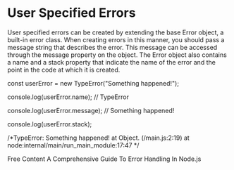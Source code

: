 # User Specified Errors

User specified errors can be created by extending the base Error object, a built-in error class. When creating errors in this manner, you should pass a message string that describes the error. This message can be accessed through the message property on the object. The Error object also contains a name and a stack property that indicate the name of the error and the point in the code at which it is created.

const userError = new TypeError("Something happened!");

console.log(userError.name); // TypeError

console.log(userError.message); // Something happened!

console.log(userError.stack);

/*TypeError: Something happened!
    at Object.<anonymous> (/main.js:2:19)
    <truncated for brevity>
    at node:internal/main/run_main_module:17:47 */

<ResourceGroupTitle>Free Content</ResourceGroupTitle>
<BadgeLink colorScheme='yellow' badgeText='Read' href='https://www.honeybadger.io/blog/errors-nodejs/'>A Comprehensive Guide To Error Handling In Node.js</BadgeLink>
